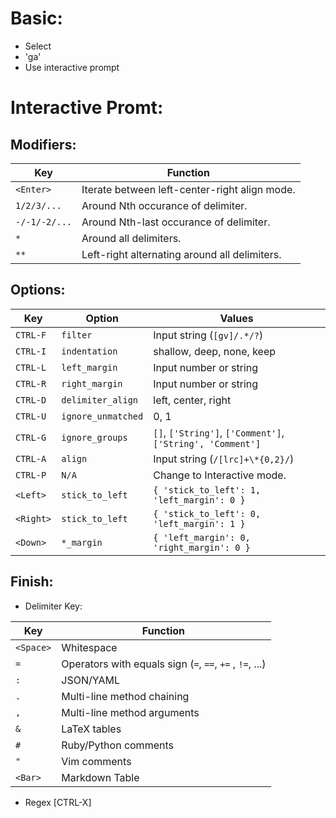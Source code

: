# Basic:

 - Select
 - 'ga'
 - Use interactive prompt


# Interactive Promt:

## Modifiers:


| Key           | Function                                      |
| -             | -                                             |
| `<Enter>`     | Iterate between left-center-right align mode. |
| `1/2/3/...`   | Around Nth occurance of delimiter.            |
| `-/-1/-2/...` | Around Nth-last occurance of delimiter.       |
| `*`           | Around all delimiters.                        |
| `**`          | Left-right alternating around all delimiters. |

## Options:

| Key       | Option             | Values                                                     |
| -         | -                  | -                                                          |
| `CTRL-F`  | `filter`           | Input string (`[gv]/.*/?`)                                 |
| `CTRL-I`  | `indentation`      | shallow, deep, none, keep                                  |
| `CTRL-L`  | `left_margin`      | Input number or string                                     |
| `CTRL-R`  | `right_margin`     | Input number or string                                     |
| `CTRL-D`  | `delimiter_align`  | left, center, right                                        |
| `CTRL-U`  | `ignore_unmatched` | 0, 1                                                       |
| `CTRL-G`  | `ignore_groups`    | `[]`, `['String']`, `['Comment']`, `['String', 'Comment']` |
| `CTRL-A`  | `align`            | Input string (`/[lrc]+\*{0,2}/`)                           |
| `CTRL-P`  | `N/A`              | Change to Interactive mode.                                |
| `<Left>`  | `stick_to_left`    | `{ 'stick_to_left': 1, 'left_margin': 0 }`                 |
| `<Right>` | `stick_to_left`    | `{ 'stick_to_left': 0, 'left_margin': 1 }`                 |
| `<Down>`  | `*_margin`         | `{ 'left_margin': 0, 'right_margin': 0 }`                  |


## Finish:

- Delimiter Key:

| Key       | Function                                                 |
| -         | -                                                        |
| `<Space>` | Whitespace                                               |
| `=`       | Operators with equals sign (`=`, `==`, `+=` , `!=`, ...) |
| `:`       | JSON/YAML                                                |
| `.`       | Multi-line method chaining                               |
| `,`       | Multi-line method arguments                              |
| `&`       | LaTeX tables                                             |
| `#`       | Ruby/Python comments                                     |
| `"`       | Vim comments                                             |
| `<Bar>`   | Markdown Table                                           |

- Regex [CTRL-X]
